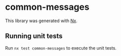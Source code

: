 # common-messages

This library was generated with [Nx](https://nx.dev).

## Running unit tests

Run `nx test common-messages` to execute the unit tests.
